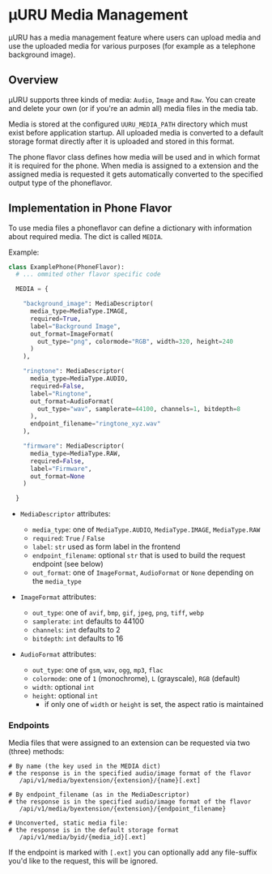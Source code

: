 # µURU Media Management

µURU has a media management feature where users can upload media and use the
uploaded media for various purposes (for example as a telephone background image).

## Overview

µURU supports three kinds of media: `Audio`, `Image` and `Raw`. You can create
and delete your own (or if you're an admin all) media files in the media tab.

Media is stored at the configured `UURU_MEDIA_PATH` directory which must exist
before application startup. All uploaded media is converted to a default storage
format directly after it is uploaded and stored in this format.

The phone flavor class defines how media will be used and in which format it is
required for the phone. When media is assigned to a extension and the assigned
media is requested it gets automatically converted to the specified output type of
the phoneflavor.

## Implementation in Phone Flavor

To use media files a phoneflavor can define a dictionary with information
about required media. The dict is called `MEDIA`.

Example:

```python
class ExamplePhone(PhoneFlavor):
  # ... ommited other flavor specific code

  MEDIA = {

    "background_image": MediaDescriptor(
      media_type=MediaType.IMAGE,
      required=True,
      label="Background Image",
      out_format=ImageFormat(
        out_type="png", colormode="RGB", width=320, height=240
      )
    ),

    "ringtone": MediaDescriptor(
      media_type=MediaType.AUDIO,
      required=False,
      label="Ringtone",
      out_format=AudioFormat(
        out_type="wav", samplerate=44100, channels=1, bitdepth=8
      ),
      endpoint_filename="ringtone_xyz.wav"
    ),

    "firmware": MediaDescriptor(
      media_type=MediaType.RAW,
      required=False,
      label="Firmware",
      out_format=None
    )

  }
```

- `MediaDescriptor` attributes:

  - `media_type`: one of `MediaType.AUDIO`, `MediaType.IMAGE`, `MediaType.RAW`
  - `required`: `True` / `False`
  - `label`: `str` used as form label in the frontend
  - `endpoint_filename`: optional `str` that is used to build the request endpoint (see below)
  - `out_format`: one of `ImageFormat`, `AudioFormat` or `None` depending on the `media_type`

- `ImageFormat` attributes:

  - `out_type`: one of `avif`, `bmp`, `gif`, `jpeg`, `png`, `tiff`, `webp`
  - `samplerate`: `int` defaults to 44100
  - `channels`: `int` defaults to 2
  - `bitdepth`: `int` defaults to 16

- `AudioFormat` attributes:
  - `out_type`: one of `gsm`, `wav`, `ogg`, `mp3`, `flac`
  - `colormode`: one of `1` (monochrome), `L` (grayscale), `RGB` (default)
  - `width`: optional `int`
  - `height`: optional `int`
    - if only one of `width` or `height` is set, the aspect ratio is maintained

### Endpoints

Media files that were assigned to an extension can be requested via two (three) methods:

```
# By name (the key used in the MEDIA dict)
# the response is in the specified audio/image format of the flavor
   /api/v1/media/byextension/{extension}/{name}[.ext]

# By endpoint_filename (as in the MediaDescriptor)
# the response is in the specified audio/image format of the flavor
   /api/v1/media/byextension/{extension}/{endpoint_filename}

# Unconverted, static media file:
# the response is in the default storage format
   /api/v1/media/byid/{media_id}[.ext]
```

If the endpoint is marked with `[.ext]` you can optionally add any file-suffix you'd like to the request, this will be ignored.
